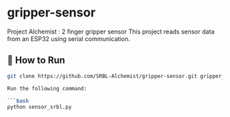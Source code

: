 # gripper-sensor
Project Alchemist : 2 finger gripper sensor
This project reads sensor data from an ESP32 using serial communication.

## 📌 How to Run
```bash
git clone https://github.com/SRBL-Alchemist/gripper-sensor.git gripper_sensor

Run the following command:

```bash
python sensor_srbl.py
